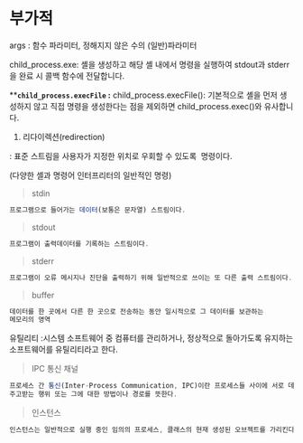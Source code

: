 # 부가적

args : 함수 파라미터, 정해지지 않은 수의 (일반)파라미터

child_process.exe: 셸을 생성하고 해당 셸 내에서 명령을 실행하여 stdout과 stderr을 완료 시 콜백 함수에 전달합니다.

****`child_process.execFile` :** child_process.execFile(): 기본적으로 셸을 먼저 생성하지 않고 직접 명령을 생성한다는 점을 제외하면 child_process.exec()와 유사합니다.

1. 리다이렉션(redirection)

: 표준 스트림을 사용자가 지정한 위치로 우회할 수 있도록  명령이다.

(다양한 셸과 명령어 인터프리터의 일반적인 명령)

> stdin
> 

```jsx
프로그램으로 들어가는 데이터(보통은 문자열) 스트림이다. 
```

> stdout
> 

```jsx
프로그램이 출력데이터를 기록하는 스트림이다.
```

> stderr
> 

```jsx
프로그램이 오류 메시지나 진단을 출력하기 위해 일반적으로 쓰이는 또 다른 출력 스트림이다.
```

> buffer
> 

```jsx
데이터를 한 곳에서 다른 한 곳으로 전송하는 동안 일시적으로 그 데이터를 보관하는 
메모리의 영역
```

유틸리티 :시스템 소프트웨어 중 컴퓨터를 관리하거나, 정상적으로 돌아가도록 유지하는 소프트웨어를 유틸리티라고 한다.

> IPC 통신 채널
> 

```jsx
프로세스 간 통신(Inter-Process Communication, IPC)이란 프로세스들 사이에 서로 데이터를 
주고받는 행위 또는 그에 대한 방법이나 경로를 뜻한다.
```

> 인스턴스
> 

```jsx
인스턴스는 일반적으로 실행 중인 임의의 프로세스, 클래스의 현재 생성된 오브젝트를 가리킨다.
```
